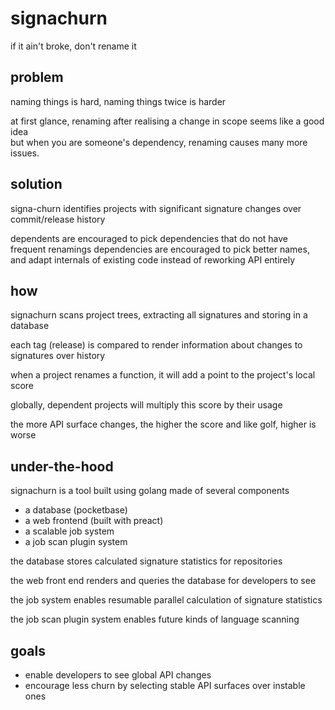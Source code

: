 # signachurn
if it ain't broke, don't rename it

## problem
naming things is hard, naming things twice is harder

at first glance, renaming after realising a change in scope seems like a good idea<br/>
but when you are someone's dependency, renaming causes many more issues.


## solution
signa-churn identifies projects with significant signature changes over commit/release history

dependents are encouraged to pick dependencies that do not have frequent renamings
dependencies are encouraged to pick better names, and adapt internals of existing code instead of reworking API entirely

## how
signachurn scans project trees, extracting all signatures and storing in a database

each tag (release) is compared to render information about changes to signatures over history

when a project renames a function, it will add a point to the project's local score

globally, dependent projects will multiply this score by their usage

the more API surface changes, the higher the score
and like golf, higher is worse

## under-the-hood
signachurn is a tool built using golang made of several components

- a database (pocketbase)
- a web frontend (built with preact)
- a scalable job system
- a job scan plugin system

the database stores calculated signature statistics for repositories

the web front end renders and queries the database for developers to see

the job system enables resumable parallel calculation of signature statistics

the job scan plugin system enables future kinds of language scanning

## goals
- enable developers to see global API changes
- encourage less churn by selecting stable API surfaces over instable ones
